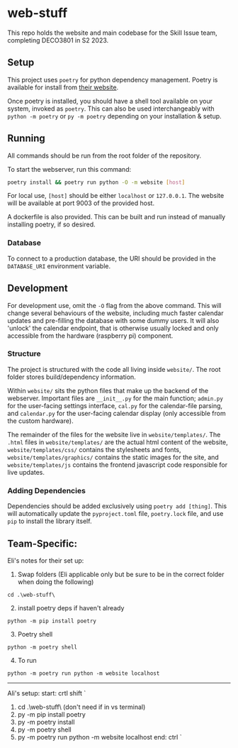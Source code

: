 # web-stuff
This repo holds the website and main codebase for the Skill Issue team, completing DECO3801 in S2 2023.

## Setup
This project uses `poetry` for python dependency management. Poetry is available for install from [their website](https://python-poetry.org/).

Once poetry is installed, you should have a shell tool available on your system, invoked as `poetry`. This can also be used interchangeably with `python -m poetry` or `py -m poetry` depending on your installation & setup.

## Running
All commands should be run from the root folder of the repository.

To start the webserver, run this command:
```bash
poetry install && poetry run python -O -m website [host]
```

For local use, `[host]` should be either `localhost` or `127.0.0.1`. The website will be available at port 9003 of the provided host.

A dockerfile is also provided. This can be built and run instead of manually installing poetry, if so desired. 

### Database
To connect to a production database, the URI should be provided in the `DATABASE_URI` environment variable.

## Development
For development use, omit the `-O` flag from the above command. This will change several behaviours of the website, including much faster calendar updates and pre-filling the database with some dummy users. It will also 'unlock' the calendar endpoint, that is otherwise usually locked and only accessible from the hardware (raspberry pi) component.

### Structure
The project is structured with the code all living inside `website/`. The root folder stores build/dependency information.

Within `website/` sits the python files that make up the backend of the webserver. Important files are `__init__.py` for the main function; `admin.py` for the user-facing settings interface, `cal.py` for the calendar-file parsing, and `calendar.py` for the user-facing calendar display (only accessible from the custom hardware).

The remainder of the files for the website live in `website/templates/`. The `.html` files in `website/templates/` are the actual html content of the website, `website/templates/css/` contains the stylesheets and fonts, `website/templates/graphics/` contains the static images for the site, and `website/templates/js` contains the frontend javascript code responsible for live updates.

### Adding Dependencies
Dependencies should be added exclusively using `poetry add [thing]`. This will automatically update the `pyproject.toml` file, `poetry.lock` file, and use `pip` to install the library itself.


## Team-Specific:
Eli's notes for their set up:
1. Swap folders (Eli applicable only but be sure to be in the correct folder when doing the following)
```
cd .\web-stuff\
```
2. install poetry deps if haven't already
```
python -m pip install poetry
```
3. Poetry shell
```
python -m poetry shell
```
4. To run
```
python -m poetry run python -m website localhost
```

-------------------------
Ali's setup:
start: crtl shift `
1. cd .\web-stuff\ (don't need if in vs terminal)
2. py -m pip install poetry
3. py -m poetry install
4. py -m poetry shell
5. py -m poetry run python -m website localhost
end: ctrl `
